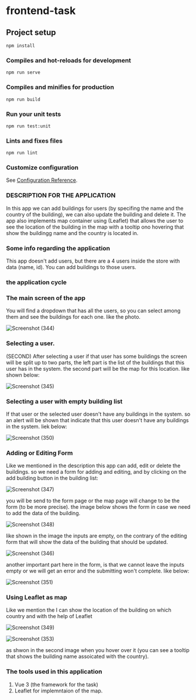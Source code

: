 # frontend-task

## Project setup
```
npm install
```

### Compiles and hot-reloads for development
```
npm run serve
```

### Compiles and minifies for production
```
npm run build
```

### Run your unit tests
```
npm run test:unit
```

### Lints and fixes files
```
npm run lint
```

### Customize configuration
See [Configuration Reference](https://cli.vuejs.org/config/).

### DESCRIPTION FOR THE APPLICATION
In this app we can add buildings for users (by specifing the name and the country of the building),
we can also update the building and delete it. The app also implements map container using (Leaflet)
that allows the user to see the location of the building in the map with a tooltip ono hovering that 
show the buildingg name and the country is located in.

### Some info regarding the application
This app doesn't add users, but there are a 4 users inside the store with data (name, id). You can add 
buildings to those users.

### the application cycle

### The main screen of the app
You will find a dropdown that has all the users, so you can select among them and see the buildings for each one.
like the photo.

![Screenshot (344)](https://github.com/omarkamal62/building-task/assets/49999117/45419ac5-f97e-4820-b56d-069a7542e27a)

### Selecting a user.

(SECOND) After selecting a user if that user has some buildings the screen will be split up to two parts, the left part is the 
list of the buildings that this user has in the system. the second part will be the map for this location.
like shown below:

![Screenshot (345)](https://github.com/omarkamal62/building-task/assets/49999117/4d52887b-8bf7-4c64-8379-7a6c70e81eed)

### Selecting a user with empty building list

If that user or the selected user doesn't have any buildings in the system. so an alert will be shown that indicate 
that this user doesn't have any buildings in the system.
liek below:

![Screenshot (350)](https://github.com/omarkamal62/building-task/assets/49999117/b9f9c764-14b0-4ec9-aa0d-dbd6e1569499)

### Adding or Editing Form

Like we mentioned in the description this app can add, edit or delete the buildings. so we need a form for adding and editing,
and by clicking on the add building button in the building list:

![Screenshot (347)](https://github.com/omarkamal62/building-task/assets/49999117/e302be75-946c-47ed-81eb-2efe9db35511)

you will be send to the form page or the map page will change to be the form (to be more precise). the image below shows the form in case we need to add the data of the building.

![Screenshot (348)](https://github.com/omarkamal62/building-task/assets/49999117/d4e9ecb6-9c35-40f7-b0de-6356fbe0f2a6)

like shown in the image the inputs are empty, on the contrary of the editing form that will show the data of the building that should be updated.

![Screenshot (346)](https://github.com/omarkamal62/building-task/assets/49999117/37b50c6f-3879-4a28-93a5-2bf8dedd4850)


another important part here in the form, is that we cannot leave the inputs empty or we will get an error and the submitting won't complete.
like below:

![Screenshot (351)](https://github.com/omarkamal62/building-task/assets/49999117/678018d7-117e-4464-8d14-502c2edeb086)

### Using Leaflet as map 

Like we mention the I can show the location of the building on which country and with the help of Leaflet

![Screenshot (349)](https://github.com/omarkamal62/building-task/assets/49999117/0c6eb5ca-4148-4fa9-9c63-b13d13d2c46e)

![Screenshot (353)](https://github.com/omarkamal62/building-task/assets/49999117/0a2f7fae-c2ee-447b-ba54-9060dd38f6c8)

as shwon in the second image when you hover over it (you can see a tooltip that shows the building name assoicated with the country).

### The tools used in this application

1) Vue 3 (the framework for the task)
2) Leaflet for implemntaion of the map.
